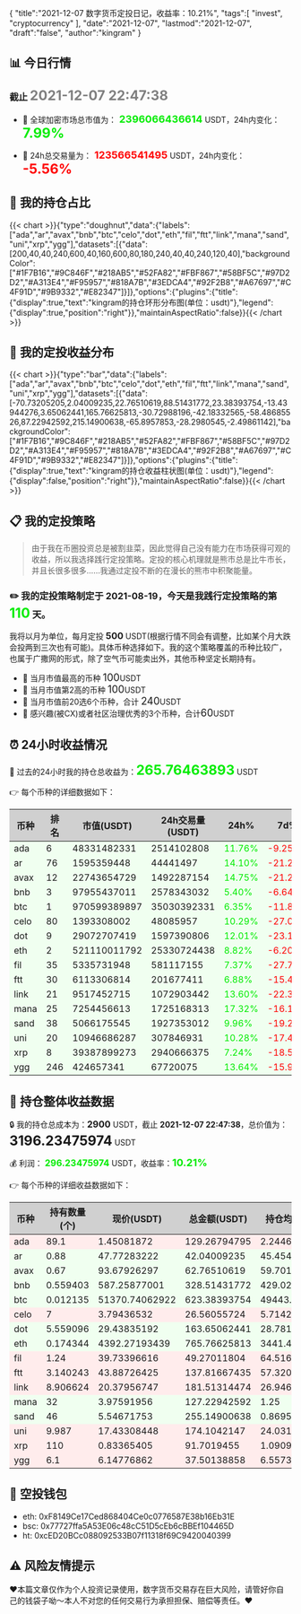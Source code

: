 {
"title":"2021-12-07 数字货币定投日记，收益率：10.21%",
"tags":[
"invest",
"cryptocurrency"
],
"date":"2021-12-07",
"lastmod":"2021-12-07",
"draft":"false",
"author":"kingram"
}

##  📊 今日行情
### 截止 <font color=grey size=5 >**2021-12-07 22:47:38**</font>
- 🍖 全球加密市场总市值为：<font color=#00EC00 size=4 > **2396066436614**</font> USDT，24h内变化：<font color=#00EC00 size=5 > **7.99%**</font>

- 🍤 24h总交易量为：<font color=#FF0000 size=4 > **123566541495**</font> USDT，24h内变化：<font color=#FF0000 size=5 > **-5.56%**</font>

## 🎨 我的持仓占比
{{< chart >}}{"type":"doughnut","data":{"labels":["ada","ar","avax","bnb","btc","celo","dot","eth","fil","ftt","link","mana","sand","uni","xrp","ygg"],"datasets":[{"data":[200,40,40,240,600,40,160,600,80,180,240,40,40,240,120,40],"backgroundColor":["#1F7B16","#9C846F","#218AB5","#52FA82","#FBF867","#58BF5C","#97D2D2","#A313E4","#F95957","#818A7B","#3EDCA4","#92F2B8","#A67697","#C4F91D","#9B9332","#E82347"]}]},"options":{"plugins":{"title":{"display":true,"text":"kingram的持仓环形分布图(单位：usdt)"},"legend":{"display":true,"position":"right"}},"maintainAspectRatio":false}}{{< /chart >}}

## 🍺 我的定投收益分布
{{< chart >}}{"type":"bar","data":{"labels":["ada","ar","avax","bnb","btc","celo","dot","eth","fil","ftt","link","mana","sand","uni","xrp","ygg"],"datasets":[{"data":[-70.73205205,2.04009235,22.76510619,88.51431772,23.38393754,-13.43944276,3.65062441,165.76625813,-30.72988196,-42.18332565,-58.48685526,87.22942592,215.14900638,-65.8957853,-28.2980545,-2.49861142],"backgroundColor":["#1F7B16","#9C846F","#218AB5","#52FA82","#FBF867","#58BF5C","#97D2D2","#A313E4","#F95957","#818A7B","#3EDCA4","#92F2B8","#A67697","#C4F91D","#9B9332","#E82347"]}]},"options":{"plugins":{"title":{"display":true,"text":"kingram的持仓收益柱状图(单位：usdt)"},"legend":{"display":false,"position":"right"}},"maintainAspectRatio":false}}{{< /chart >}}

## 📋 我的定投策略

> 由于我在币圈投资总是被割韭菜，因此觉得自己没有能力在市场获得可观的收益，所以我选择践行定投策略。定投的核心机理就是熊市总是比牛市长，并且长很多很多……我通过定投不断的在漫长的熊市中积聚能量。

### ✏️ 我的定投策略制定于 **2021-08-19**，今天是我践行定投策略的第<font color=#00EC00 size=5 > **110**</font> 天。
我将以月为单位，每月定投 <font size=3 ><strong> 500 </strong></font> USDT(根据行情不同会有调整，比如某个月大跌会投两到三次也有可能)。具体币种选择如下。我的这个策略覆盖的币种比较广，也属于广撒网的形式，除了空气币可能卖出外，其他币种坚定长期持有。

- 🥇 当月市值最高的币种 <font size=4 >100</font>USDT
- 🥈 当月市值第2高的币种 <font size=4 >100</font>USDT
- 🥉 当月市值前20选6个币种，合计 <font size=4 >240</font>USDT
- 🏅 感兴趣(被CX)或者社区治理优秀的3个币种，合计<font size=4 >60</font>USDT

## ⏰ 24小时收益情况
📌 过去的24小时我的持仓总收益为：<font color=#00EC00 size=5 >**265.76463893**</font> USDT

👉 每个币种的详细数据如下：
<table>
    <thead><tr bgcolor="#d0d0d0" ><th>币种</th><th>排名</th><th>市值(USDT)</th><th>24h交易量(USDT)</th><th>24h%</th><th>7d%</th><th>24h收益</th></tr></thead>
    <tbody>
    <tr>
        <td bgcolor=#F0FFF0>ada</td>
        <td bgcolor=#F0FFF0>6</td>
        <td bgcolor=#F0FFF0>48331482331</td>
        <td bgcolor=#F0FFF0>2514102808</td>
        <td bgcolor=#F0FFF0><font color=#00EC00>11.76%</font></td>
        <td bgcolor=#F0FFF0><font color=#FF0000>-9.25%</font></td>
        <td bgcolor=#F0FFF0><font color=#00EC00 size=3 ><strong>13.60207467</strong></font></td>
    </tr>
    <tr>
        <td bgcolor=#F0FFF0>ar</td>
        <td bgcolor=#F0FFF0>76</td>
        <td bgcolor=#F0FFF0>1595359448</td>
        <td bgcolor=#F0FFF0>44441497</td>
        <td bgcolor=#F0FFF0><font color=#00EC00>14.10%</font></td>
        <td bgcolor=#F0FFF0><font color=#FF0000>-21.25%</font></td>
        <td bgcolor=#F0FFF0><font color=#00EC00 size=3 ><strong>5.19591546</strong></font></td>
    </tr>
    <tr>
        <td bgcolor=#F0FFF0>avax</td>
        <td bgcolor=#F0FFF0>12</td>
        <td bgcolor=#F0FFF0>22743654729</td>
        <td bgcolor=#F0FFF0>1492287154</td>
        <td bgcolor=#F0FFF0><font color=#00EC00>14.75%</font></td>
        <td bgcolor=#F0FFF0><font color=#FF0000>-21.24%</font></td>
        <td bgcolor=#F0FFF0><font color=#00EC00 size=3 ><strong>8.06636355</strong></font></td>
    </tr>
    <tr>
        <td bgcolor=#F0FFF0>bnb</td>
        <td bgcolor=#F0FFF0>3</td>
        <td bgcolor=#F0FFF0>97955437011</td>
        <td bgcolor=#F0FFF0>2578343032</td>
        <td bgcolor=#F0FFF0><font color=#00EC00>5.40%</font></td>
        <td bgcolor=#F0FFF0><font color=#FF0000>-6.64%</font></td>
        <td bgcolor=#F0FFF0><font color=#00EC00 size=3 ><strong>16.8245903</strong></font></td>
    </tr>
    <tr>
        <td bgcolor=#F0FFF0>btc</td>
        <td bgcolor=#F0FFF0>1</td>
        <td bgcolor=#F0FFF0>970599389897</td>
        <td bgcolor=#F0FFF0>35030392331</td>
        <td bgcolor=#F0FFF0><font color=#00EC00>6.35%</font></td>
        <td bgcolor=#F0FFF0><font color=#FF0000>-11.88%</font></td>
        <td bgcolor=#F0FFF0><font color=#00EC00 size=3 ><strong>37.21150157</strong></font></td>
    </tr>
    <tr>
        <td bgcolor=#F0FFF0>celo</td>
        <td bgcolor=#F0FFF0>80</td>
        <td bgcolor=#F0FFF0>1393308002</td>
        <td bgcolor=#F0FFF0>48085957</td>
        <td bgcolor=#F0FFF0><font color=#00EC00>10.29%</font></td>
        <td bgcolor=#F0FFF0><font color=#FF0000>-27.08%</font></td>
        <td bgcolor=#F0FFF0><font color=#00EC00 size=3 ><strong>2.47817342</strong></font></td>
    </tr>
    <tr>
        <td bgcolor=#F0FFF0>dot</td>
        <td bgcolor=#F0FFF0>9</td>
        <td bgcolor=#F0FFF0>29072707419</td>
        <td bgcolor=#F0FFF0>1597390806</td>
        <td bgcolor=#F0FFF0><font color=#00EC00>12.01%</font></td>
        <td bgcolor=#F0FFF0><font color=#FF0000>-23.12%</font></td>
        <td bgcolor=#F0FFF0><font color=#00EC00 size=3 ><strong>17.55171208</strong></font></td>
    </tr>
    <tr>
        <td bgcolor=#F0FFF0>eth</td>
        <td bgcolor=#F0FFF0>2</td>
        <td bgcolor=#F0FFF0>521110011792</td>
        <td bgcolor=#F0FFF0>25330724438</td>
        <td bgcolor=#F0FFF0><font color=#00EC00>8.82%</font></td>
        <td bgcolor=#F0FFF0><font color=#FF0000>-6.20%</font></td>
        <td bgcolor=#F0FFF0><font color=#00EC00 size=3 ><strong>62.05346949</strong></font></td>
    </tr>
    <tr>
        <td bgcolor=#F0FFF0>fil</td>
        <td bgcolor=#F0FFF0>35</td>
        <td bgcolor=#F0FFF0>5335731948</td>
        <td bgcolor=#F0FFF0>581117155</td>
        <td bgcolor=#F0FFF0><font color=#00EC00>7.37%</font></td>
        <td bgcolor=#F0FFF0><font color=#FF0000>-27.75%</font></td>
        <td bgcolor=#F0FFF0><font color=#00EC00 size=3 ><strong>3.38170329</strong></font></td>
    </tr>
    <tr>
        <td bgcolor=#F0FFF0>ftt</td>
        <td bgcolor=#F0FFF0>30</td>
        <td bgcolor=#F0FFF0>6113306814</td>
        <td bgcolor=#F0FFF0>201677411</td>
        <td bgcolor=#F0FFF0><font color=#00EC00>6.88%</font></td>
        <td bgcolor=#F0FFF0><font color=#FF0000>-15.48%</font></td>
        <td bgcolor=#F0FFF0><font color=#00EC00 size=3 ><strong>8.86858949</strong></font></td>
    </tr>
    <tr>
        <td bgcolor=#F0FFF0>link</td>
        <td bgcolor=#F0FFF0>21</td>
        <td bgcolor=#F0FFF0>9517452715</td>
        <td bgcolor=#F0FFF0>1072903442</td>
        <td bgcolor=#F0FFF0><font color=#00EC00>13.60%</font></td>
        <td bgcolor=#F0FFF0><font color=#FF0000>-22.33%</font></td>
        <td bgcolor=#F0FFF0><font color=#00EC00 size=3 ><strong>21.73107632</strong></font></td>
    </tr>
    <tr>
        <td bgcolor=#F0FFF0>mana</td>
        <td bgcolor=#F0FFF0>25</td>
        <td bgcolor=#F0FFF0>7254456613</td>
        <td bgcolor=#F0FFF0>1725168313</td>
        <td bgcolor=#F0FFF0><font color=#00EC00>17.32%</font></td>
        <td bgcolor=#F0FFF0><font color=#FF0000>-16.15%</font></td>
        <td bgcolor=#F0FFF0><font color=#00EC00 size=3 ><strong>18.7836663</strong></font></td>
    </tr>
    <tr>
        <td bgcolor=#F0FFF0>sand</td>
        <td bgcolor=#F0FFF0>38</td>
        <td bgcolor=#F0FFF0>5066175545</td>
        <td bgcolor=#F0FFF0>1927353012</td>
        <td bgcolor=#F0FFF0><font color=#00EC00>9.96%</font></td>
        <td bgcolor=#F0FFF0><font color=#FF0000>-19.24%</font></td>
        <td bgcolor=#F0FFF0><font color=#00EC00 size=3 ><strong>23.10162072</strong></font></td>
    </tr>
    <tr>
        <td bgcolor=#F0FFF0>uni</td>
        <td bgcolor=#F0FFF0>20</td>
        <td bgcolor=#F0FFF0>10946686287</td>
        <td bgcolor=#F0FFF0>307846931</td>
        <td bgcolor=#F0FFF0><font color=#00EC00>10.28%</font></td>
        <td bgcolor=#F0FFF0><font color=#FF0000>-17.43%</font></td>
        <td bgcolor=#F0FFF0><font color=#00EC00 size=3 ><strong>16.22286881</strong></font></td>
    </tr>
    <tr>
        <td bgcolor=#F0FFF0>xrp</td>
        <td bgcolor=#F0FFF0>8</td>
        <td bgcolor=#F0FFF0>39387899273</td>
        <td bgcolor=#F0FFF0>2940666375</td>
        <td bgcolor=#F0FFF0><font color=#00EC00>7.24%</font></td>
        <td bgcolor=#F0FFF0><font color=#FF0000>-18.55%</font></td>
        <td bgcolor=#F0FFF0><font color=#00EC00 size=3 ><strong>6.18922612</strong></font></td>
    </tr>
    <tr>
        <td bgcolor=#F0FFF0>ygg</td>
        <td bgcolor=#F0FFF0>246</td>
        <td bgcolor=#F0FFF0>424657341</td>
        <td bgcolor=#F0FFF0>67720075</td>
        <td bgcolor=#F0FFF0><font color=#00EC00>13.64%</font></td>
        <td bgcolor=#F0FFF0><font color=#FF0000>-15.99%</font></td>
        <td bgcolor=#F0FFF0><font color=#00EC00 size=3 ><strong>4.50208734</strong></font></td>
    </tr>
    </tbody>
</table>

## 🎯 持仓整体收益数据

🔒 我的持仓总成本为：<font size=3 >**2900**</font> USDT，截止 **2021-12-07 22:47:38**，总价值为：<font  size=5 >**3196.23475974**</font> USDT

💰 利润： <font color=#00EC00 size=3 >**296.23475974**</font> USDT，收益率：<font color=#00EC00 size=4 >**10.21%**</font>

👉 每个币种的详细收益数据如下：

<table>
    <thead><tr bgcolor="#d0d0d0" ><th>币种</th><th>持有数量(个)</th><th>现价(USDT)</th><th>总金额(USDT)</th><th>持仓均价(USDT)</th><th>成本(USDT)</th><th>利润(USDT)</th><th>收益率</th></tr></thead>
    <tbody>
    <tr>
        <td bgcolor=#FFECEC>ada</td>
        <td bgcolor=#FFECEC>89.1</td>
        <td bgcolor=#FFECEC>1.45081872</td>
        <td bgcolor=#FFECEC>129.26794795</td>
        <td bgcolor=#FFECEC>2.24466891</td>
        <td bgcolor=#FFECEC>200</td>
        <td bgcolor=#FFECEC>-70.73205205</td>
        <td bgcolor=#FFECEC><font color=#FF0000 size=3 ><strong>-35.37%</strong></font></td>
    </tr>
    <tr>
        <td bgcolor=#F0FFF0>ar</td>
        <td bgcolor=#F0FFF0>0.88</td>
        <td bgcolor=#F0FFF0>47.77283222</td>
        <td bgcolor=#F0FFF0>42.04009235</td>
        <td bgcolor=#F0FFF0>45.45454545</td>
        <td bgcolor=#F0FFF0>40</td>
        <td bgcolor=#F0FFF0>2.04009235</td>
        <td bgcolor=#F0FFF0><font color=#00EC00 size=3 ><strong>5.10%</strong></font></td>
    </tr>
    <tr>
        <td bgcolor=#F0FFF0>avax</td>
        <td bgcolor=#F0FFF0>0.67</td>
        <td bgcolor=#F0FFF0>93.67926297</td>
        <td bgcolor=#F0FFF0>62.76510619</td>
        <td bgcolor=#F0FFF0>59.70149254</td>
        <td bgcolor=#F0FFF0>40</td>
        <td bgcolor=#F0FFF0>22.76510619</td>
        <td bgcolor=#F0FFF0><font color=#00EC00 size=3 ><strong>56.91%</strong></font></td>
    </tr>
    <tr>
        <td bgcolor=#F0FFF0>bnb</td>
        <td bgcolor=#F0FFF0>0.559403</td>
        <td bgcolor=#F0FFF0>587.25877001</td>
        <td bgcolor=#F0FFF0>328.51431772</td>
        <td bgcolor=#F0FFF0>429.02880392</td>
        <td bgcolor=#F0FFF0>240</td>
        <td bgcolor=#F0FFF0>88.51431772</td>
        <td bgcolor=#F0FFF0><font color=#00EC00 size=3 ><strong>36.88%</strong></font></td>
    </tr>
    <tr>
        <td bgcolor=#F0FFF0>btc</td>
        <td bgcolor=#F0FFF0>0.012135</td>
        <td bgcolor=#F0FFF0>51370.74062922</td>
        <td bgcolor=#F0FFF0>623.38393754</td>
        <td bgcolor=#F0FFF0>49443.75772559</td>
        <td bgcolor=#F0FFF0>600</td>
        <td bgcolor=#F0FFF0>23.38393754</td>
        <td bgcolor=#F0FFF0><font color=#00EC00 size=3 ><strong>3.90%</strong></font></td>
    </tr>
    <tr>
        <td bgcolor=#FFECEC>celo</td>
        <td bgcolor=#FFECEC>7</td>
        <td bgcolor=#FFECEC>3.79436532</td>
        <td bgcolor=#FFECEC>26.56055724</td>
        <td bgcolor=#FFECEC>5.71428571</td>
        <td bgcolor=#FFECEC>40</td>
        <td bgcolor=#FFECEC>-13.43944276</td>
        <td bgcolor=#FFECEC><font color=#FF0000 size=3 ><strong>-33.60%</strong></font></td>
    </tr>
    <tr>
        <td bgcolor=#F0FFF0>dot</td>
        <td bgcolor=#F0FFF0>5.559096</td>
        <td bgcolor=#F0FFF0>29.43835192</td>
        <td bgcolor=#F0FFF0>163.65062441</td>
        <td bgcolor=#F0FFF0>28.78165802</td>
        <td bgcolor=#F0FFF0>160</td>
        <td bgcolor=#F0FFF0>3.65062441</td>
        <td bgcolor=#F0FFF0><font color=#00EC00 size=3 ><strong>2.28%</strong></font></td>
    </tr>
    <tr>
        <td bgcolor=#F0FFF0>eth</td>
        <td bgcolor=#F0FFF0>0.174344</td>
        <td bgcolor=#F0FFF0>4392.27193439</td>
        <td bgcolor=#F0FFF0>765.76625813</td>
        <td bgcolor=#F0FFF0>3441.4720323</td>
        <td bgcolor=#F0FFF0>600</td>
        <td bgcolor=#F0FFF0>165.76625813</td>
        <td bgcolor=#F0FFF0><font color=#00EC00 size=3 ><strong>27.63%</strong></font></td>
    </tr>
    <tr>
        <td bgcolor=#FFECEC>fil</td>
        <td bgcolor=#FFECEC>1.24</td>
        <td bgcolor=#FFECEC>39.73396616</td>
        <td bgcolor=#FFECEC>49.27011804</td>
        <td bgcolor=#FFECEC>64.51612903</td>
        <td bgcolor=#FFECEC>80</td>
        <td bgcolor=#FFECEC>-30.72988196</td>
        <td bgcolor=#FFECEC><font color=#FF0000 size=3 ><strong>-38.41%</strong></font></td>
    </tr>
    <tr>
        <td bgcolor=#FFECEC>ftt</td>
        <td bgcolor=#FFECEC>3.140243</td>
        <td bgcolor=#FFECEC>43.88726425</td>
        <td bgcolor=#FFECEC>137.81667435</td>
        <td bgcolor=#FFECEC>57.32040482</td>
        <td bgcolor=#FFECEC>180</td>
        <td bgcolor=#FFECEC>-42.18332565</td>
        <td bgcolor=#FFECEC><font color=#FF0000 size=3 ><strong>-23.44%</strong></font></td>
    </tr>
    <tr>
        <td bgcolor=#FFECEC>link</td>
        <td bgcolor=#FFECEC>8.906624</td>
        <td bgcolor=#FFECEC>20.37956747</td>
        <td bgcolor=#FFECEC>181.51314474</td>
        <td bgcolor=#FFECEC>26.94623687</td>
        <td bgcolor=#FFECEC>240</td>
        <td bgcolor=#FFECEC>-58.48685526</td>
        <td bgcolor=#FFECEC><font color=#FF0000 size=3 ><strong>-24.37%</strong></font></td>
    </tr>
    <tr>
        <td bgcolor=#F0FFF0>mana</td>
        <td bgcolor=#F0FFF0>32</td>
        <td bgcolor=#F0FFF0>3.97591956</td>
        <td bgcolor=#F0FFF0>127.22942592</td>
        <td bgcolor=#F0FFF0>1.25</td>
        <td bgcolor=#F0FFF0>40</td>
        <td bgcolor=#F0FFF0>87.22942592</td>
        <td bgcolor=#F0FFF0><font color=#00EC00 size=3 ><strong>218.07%</strong></font></td>
    </tr>
    <tr>
        <td bgcolor=#F0FFF0>sand</td>
        <td bgcolor=#F0FFF0>46</td>
        <td bgcolor=#F0FFF0>5.54671753</td>
        <td bgcolor=#F0FFF0>255.14900638</td>
        <td bgcolor=#F0FFF0>0.86956522</td>
        <td bgcolor=#F0FFF0>40</td>
        <td bgcolor=#F0FFF0>215.14900638</td>
        <td bgcolor=#F0FFF0><font color=#00EC00 size=3 ><strong>537.87%</strong></font></td>
    </tr>
    <tr>
        <td bgcolor=#FFECEC>uni</td>
        <td bgcolor=#FFECEC>9.987</td>
        <td bgcolor=#FFECEC>17.43308448</td>
        <td bgcolor=#FFECEC>174.1042147</td>
        <td bgcolor=#FFECEC>24.03124061</td>
        <td bgcolor=#FFECEC>240</td>
        <td bgcolor=#FFECEC>-65.8957853</td>
        <td bgcolor=#FFECEC><font color=#FF0000 size=3 ><strong>-27.46%</strong></font></td>
    </tr>
    <tr>
        <td bgcolor=#FFECEC>xrp</td>
        <td bgcolor=#FFECEC>110</td>
        <td bgcolor=#FFECEC>0.83365405</td>
        <td bgcolor=#FFECEC>91.7019455</td>
        <td bgcolor=#FFECEC>1.09090909</td>
        <td bgcolor=#FFECEC>120</td>
        <td bgcolor=#FFECEC>-28.2980545</td>
        <td bgcolor=#FFECEC><font color=#FF0000 size=3 ><strong>-23.58%</strong></font></td>
    </tr>
    <tr>
        <td bgcolor=#FFECEC>ygg</td>
        <td bgcolor=#FFECEC>6.1</td>
        <td bgcolor=#FFECEC>6.14776862</td>
        <td bgcolor=#FFECEC>37.50138858</td>
        <td bgcolor=#FFECEC>6.55737705</td>
        <td bgcolor=#FFECEC>40</td>
        <td bgcolor=#FFECEC>-2.49861142</td>
        <td bgcolor=#FFECEC><font color=#FF0000 size=3 ><strong>-6.25%</strong></font></td>
    </tr>
    </tbody>
</table>

## 🤞 空投钱包
- eth: 0xF8149Ce17Ced868404Ce0c0776587E38b16Eb31E
- bsc: 0x77727ffa5A53E06c48cC51D5cEb6cBBEf104465D
- ht: 0xcED20BCc088092533B07f11318f69C9420040399

## ⚠️ 风险友情提示
❤️本篇文章仅作为个人投资记录使用，数字货币交易存在巨大风险，请管好你自己的钱袋子呦～本人不对您的任何交易行为承担担保、赔偿等责任。❤️